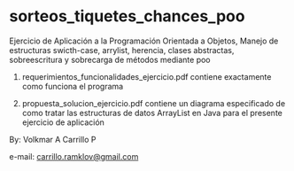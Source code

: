 # sorteos_tiquetes_chances_poo
Ejercicio de Aplicación a la Programación Orientada a Objetos, Manejo de estructuras swicth-case, arrylist, herencia, clases abstractas, sobreescritura y sobrecarga de métodos mediante poo

  1. requerimientos_funcionalidades_ejercicio.pdf contiene exactamente como funciona el programa
  
  2. propuesta_solucion_ejercicio.pdf contiene un diagrama especificado de como tratar las estructuras de datos ArrayList en Java para el presente ejercicio de aplicación
  
 By: Volkmar A Carrillo P
 
 e-mail: carrillo.ramklov@gmail.com
